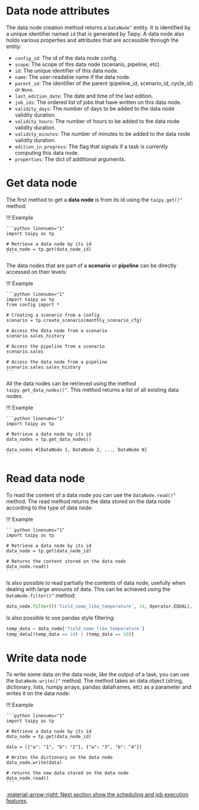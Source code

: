 # Data node attributes

The data node creation method returns a `DataNode^` entity.
It is
identified by
a unique identifier named `id` that is generated by Taipy.
A data node also holds various properties and attributes that are accessible through the entity:

-   `config_id`: The id of the data node config.
-   `scope`: The scope of this data node (scenario, pipeline, etc).
-   `id`: The unique identifier of this data node.
-   `name`: The user-readable name if the data node.
-   `parent_id`: The identifier of the parent (pipeline_id, scenario_id, cycle_id) or `None`.
-   `last_edition_date`: The date and time of the last edition.
-   `job_ids`: The ordered list of jobs that have written on this data node.
-   `validity_days`: The number of days to be added to the data node validity duration.
-   `validity_hours`: The number of hours to be added to the data node validity duration.
-   `validity_minutes`: The number of minutes to be added to the data node validity duration.
-   `edition_in_progress`: The flag that signals if a task is currently computing this data node.
-   `properties`: The dict of additional arguments.

# Get data node

The first method to get a **data node** is from its id using the
`taipy.get()^` method:

!!! Example

    ```python linenums="1"
    import taipy as tp

    # Retrieve a data node by its id
    data_node = tp.get(data_node_id)
    ```

The data nodes that are part of a **scenario** or **pipeline** can be directly accessed on their levels:

!!! Example

    ```python linenums="1"
    import taipy as tp
    from config import *

    # Creating a scenario from a config
    scenario = tp.create_scenario(monthly_scenario_cfg)

    # Access the data node from a scenario
    scenario.sales_history

    # Access the pipeline from a scenario
    scenario.sales

    # Access the data node from a pipeline
    scenario.sales.sales_history
    ```

All the data nodes can be retrieved using the method
`taipy.get_data_nodes()^`. This method returns a list of
all existing data nodes.

!!! Example

    ```python linenums="1"
    import taipy as tp

    # Retrieve a data node by its id
    data_nodes = tp.get_data_nodes()

    data_nodes #[DataNode 1, DataNode 2, ..., DataNode N]
    ```

# Read data node

To read the content of a data node you can use the `DataNode.read()^` method. The read method returns the data
stored on the data node according to the type of data node:

!!! Example

    ```python linenums="1"
    import taipy as tp

    # Retrieve a data node by its id
    data_node = tp.get(data_node_id)

    # Returns the content stored on the data node
    data_node.read()
    ```

Is also possible to read partially the contents of data node, usefully when dealing with large amounts of data.
This can be achieved using the `DataNode.filter()^`
method:

```python linenums="1"
data_node.filter([('field_name_like_temperature', 14, Operator.EQUAL), ('field_name_like_temperature', 10, Operator.EQUAL)], JoinOperator.OR))
```

Is also possible to use pandas style filtering:

```python linenums="1"
temp_data = data_node['field_name_like_temperature']
temp_data[(temp_data == 14) | (temp_data == 10)]
```

# Write data node

To write some data on the data node, like the output of a task, you can use the
`DataNode.write()^` method.
The method takes an data object (string, dictionary, lists, numpy arrays, pandas dataframes, etc) as a
parameter and writes it on the data node:

!!! Example

    ```python linenums="1"
    import taipy as tp

    # Retrieve a data node by its id
    data_node = tp.get(data_node_id)

    data = [{"a": "1", "b": "2"}, {"a": "3", "b": "4"}]

    # Writes the dictionary on the data node
    data_node.write(data)

    # returns the new data stored on the data node
    data_node.read()
    ```

[:material-arrow-right: Next section show the scheduling and job execution features](scheduling-and-job-execution.md).
